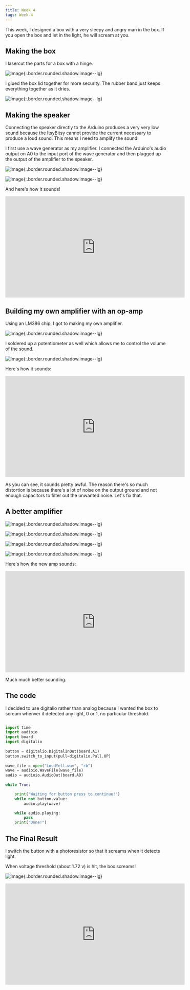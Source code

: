 ```yaml
---
title: Week 4
tags: Week-4
---
```


This week, I designed a box with a very sleepy and angry man in the box. If you open the box and let in the light, he will scream at you.

<!--more-->
## Making the box

I lasercut the parts for a box with a hinge.

![Image](https://i.imgur.com/l39chIo.jpg){:.border.rounded.shadow.image--lg}

I glued the box lid together for more security. The rubber band just keeps everything together as it dries.

![Image](https://i.imgur.com/k5cWznc.jpg){:.border.rounded.shadow.image--lg}

## Making the speaker

Connecting the speaker directly to the Arduino produces a very very low sound because the ItsyBitsy cannot provide the current necessary to produce a loud sound. This means I need to amplify the sound!

I first use a wave generator as my amplifier. I connected the Arduino's audio output on A0 to the input port of the wave generator and then plugged up the output of the amplifier to the speaker.

![Image](https://i.imgur.com/UFYKz0T.jpg){:.border.rounded.shadow.image--lg}

![Image](https://i.imgur.com/nOLhxCq.jpg){:.border.rounded.shadow.image--lg}

And here's how it sounds!

<iframe width="560" height="315" src="https://www.youtube.com/embed/F7P_z-b1FQk" frameborder="0" allow="accelerometer; autoplay; encrypted-media; gyroscope; picture-in-picture" allowfullscreen></iframe>


## Building my own amplifier with an op-amp

Using an LM386 chip, I got to making my own amplifier. 

![Image](https://i.imgur.com/npHYbpH.jpg){:.border.rounded.shadow.image--lg}

I soldered up a potentiometer as well which allows me to control the volume of the sound.

![Image](https://i.imgur.com/mWYavhR.jpg){:.border.rounded.shadow.image--lg}


Here's how it sounds:

<iframe width="560" height="315" src="https://www.youtube.com/embed/lYXsMGDTdrQ" frameborder="0" allow="accelerometer; autoplay; encrypted-media; gyroscope; picture-in-picture" allowfullscreen></iframe>

As you can see, it sounds pretty awful. The reason there's so much distortion is because there's a lot of noise on the output ground and not enough capacitors to filter out the unwanted noise. Let's fix that.

## A better amplifier


![Image](https://i.imgur.com/xOMInYD.jpg){:.border.rounded.shadow.image--lg}

![Image](https://i.imgur.com/SA0aXzq.jpg){:.border.rounded.shadow.image--lg}

![Image](https://i.imgur.com/uoINNro.jpg){:.border.rounded.shadow.image--lg}

![Image](https://i.imgur.com/5yYjvQY.gif){:.border.rounded.shadow.image--lg}

Here's how the new amp sounds:

<iframe width="560" height="315" src="https://www.youtube.com/embed/K_zrjz09aeQ" frameborder="0" allow="accelerometer; autoplay; encrypted-media; gyroscope; picture-in-picture" allowfullscreen></iframe>


Much much better sounding.

## The code

I decided to use digitalio rather than analog because I wanted the box to scream whenver it detected any light, 0 or 1, no particular threshold.

```python

import time
import audioio
import board
import digitalio
 
button = digitalio.DigitalInOut(board.A1)
button.switch_to_input(pull=digitalio.Pull.UP)
 
wave_file = open("LoudYell.wav", "rb")
wave = audioio.WaveFile(wave_file)
audio = audioio.AudioOut(board.A0)
 
while True:

    print("Waiting for button press to continue!")
    while not button.value:
        audio.play(wave)

    while audio.playing:
        pass
    print("Done!")  
```
## The Final Result

I switch the button with a photoresistor so that it screams when it detects light.

When voltage threshold (about 1.72 v) is hit, the box screams!

![Image](https://i.imgur.com/cyNxIPy.gif){:.border.rounded.shadow.image--lg}

<iframe width="560" height="315" src="https://www.youtube.com/embed/oDLmDJeuBqY" frameborder="0" allow="accelerometer; autoplay; encrypted-media; gyroscope; picture-in-picture" allowfullscreen></iframe>



